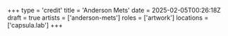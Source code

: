 +++
type = 'credit'
title = 'Anderson Mets'
date = 2025-02-05T00:26:18Z
draft = true
artists = ['anderson-mets']
roles = ['artwork']
locations = ['capsula.lab']
+++
